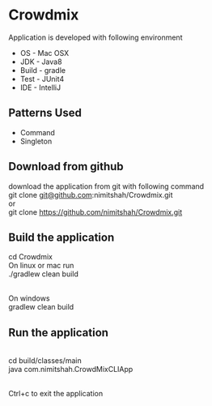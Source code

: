 # Crowdmix
Application is developed with following environment
- OS - Mac OSX
- JDK - Java8
- Build - gradle
- Test - JUnit4
- IDE - IntelliJ

Patterns Used
--------------------
- Command
- Singleton

Download from github
--------------------------
download the application from git with following command
<br/>git clone git@github.com:nimitshah/Crowdmix.git
<br/>or
<br/>git clone https://github.com/nimitshah/Crowdmix.git

Build the application
---------------------------
cd Crowdmix
<br/>
On linux or mac run
<br/>./gradlew clean build

<br/>On windows
<br/>gradlew clean build

Run the application
----------------------------
<br/>cd build/classes/main
<br/>java com.nimitshah.CrowdMixCLIApp

<br/>Ctrl+c to exit the application

